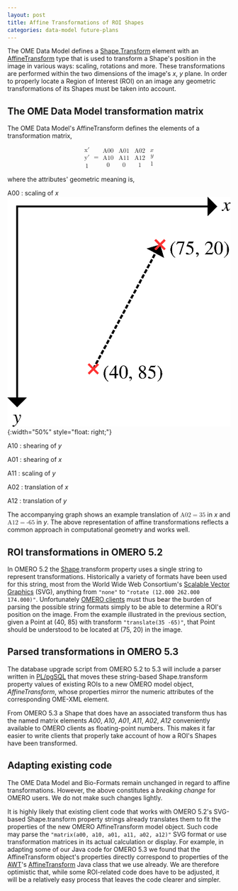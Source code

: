 ```yaml
---
layout: post
title: Affine Transformations of ROI Shapes
categories: data-model future-plans
---
```

<script type="text/javascript"
  src="https://cdn.mathjax.org/mathjax/latest/MathJax.js?config=MML_HTMLorMML">
</script>

The OME Data Model defines a
[Shape.Transform](https://www.openmicroscopy.org/Schemas/Documentation/Generated/OME-2015-01/ROI_xsd.html#Shape_Transform)
element with an
[AffineTransform](https://www.openmicroscopy.org/Schemas/Documentation/Generated/OME-2015-01/ROI_xsd.html#AffineTransform)
type that is used to transform a Shape's position in the image in
various ways: scaling, rotations and more. These transformations are performed within the two dimensions of the image's *x*, *y* plane. In order to properly locate a
Region of Interest (ROI) on an image any geometric transformations of
its Shapes must be taken into account.


## The OME Data Model transformation matrix

The OME Data Model's AffineTransform defines the elements of a
transformation matrix,

<math display="block">
  <mfenced open='[' close=']' separators=''>
    <mtable>
      <mtr>
        <mtd><mi mathvariant="italic">x&prime;</mi></mtd>
      </mtr>
      <mtr>
        <mtd><mi mathvariant="italic">y&prime;</mi></mtd>
      </mtr>
      <mtr>
        <mtd><mn>1</mn></mtd>
      </mtr>
    </mtable>
  </mfenced>
  <mo>=</mo>
  <mfenced open='[' close=']' separators=''>
    <mtable>
      <mtr>
        <mtd><mi mathvariant="italic">A00</mi></mtd>
        <mtd><mi mathvariant="italic">A01</mi></mtd>
        <mtd><mi mathvariant="italic">A02</mi></mtd>
      </mtr>
      <mtr>
        <mtd><mi mathvariant="italic">A10</mi></mtd>
        <mtd><mi mathvariant="italic">A11</mi></mtd>
        <mtd><mi mathvariant="italic">A12</mi></mtd>
      </mtr>
      <mtr>
        <mtd><mn>0</mn></mtd>
        <mtd><mn>0</mn></mtd>
        <mtd><mn>1</mn></mtd>
      </mtr>
    </mtable>
  </mfenced>
  <mfenced open='[' close=']' separators=''>
    <mtable>
      <mtr>
        <mtd><mi>x</mi></mtd>
      </mtr>
      <mtr>
        <mtd><mi>y</mi></mtd>
      </mtr>
      <mtr>
        <mtd><mn>1</mn></mtd>
      </mtr>
    </mtable>
  </mfenced>
</math>

where the attributes' geometric meaning is,

A00
: scaling of *x* ![an example translation](/images/translation-transform.png){:width="50%" style="float: right;"}

A10
: shearing of *y*

A01
: shearing of *x*

A11
: scaling of *y*

A02
: translation of *x*

A12
: translation of *y*

The accompanying graph shows an example translation of <math
display="inline"><mi
mathvariant="italic">A02</mi><mo>=</mo><mn>35</mn></math> in *x* and
<math display="inline"><mi
mathvariant="italic">A12</mi><mo>=</mo><mn>-65</mn></math> in *y*. The
above representation of affine transformations reflects a common
approach in computational geometry and works well.


## ROI transformations in OMERO 5.2

In OMERO 5.2 the
[Shape](https://www.openmicroscopy.org/site/support/omero5.2/developers/Model/EveryObject.html#shape).transform
property uses a single string to represent transformations. Historically
a variety of formats have been used for this string, most from the World
Wide Web Consortium's [Scalable Vector
Graphics](https://www.w3.org/TR/SVG/coords.html#TransformAttribute)
(SVG), anything from `"none"` to `"rotate (12.000 262.000 174.000)"`.
Unfortunately [OMERO
clients](https://www.openmicroscopy.org/site/support/omero5.2/developers/GettingStarted/AdvancedClientDevelopment.html)
must thus bear the burden of parsing the possible string formats simply
to be able to determine a ROI's position on the image. From the example
illustrated in the previous section, given a Point at (40, 85) with
transform `"translate(35 -65)"`, that Point should be understood to be
located at (75, 20) in the image.


## Parsed transformations in OMERO 5.3

The database upgrade script from OMERO 5.2 to 5.3 will include a parser
written in
[PL/pgSQL](http://www.postgresql.org/docs/9.3/static/plpgsql.html) that
moves these string-based Shape.transform property values of existing
ROIs to a new OMERO model object, *AffineTransform*, whose properties
mirror the numeric attributes of the corresponding OME-XML element.

From OMERO 5.3 a Shape that does have an associated transform thus has
the named matrix elements *A00*, *A10*, *A01*, *A11*, *A02*, *A12*
conveniently available to OMERO clients as floating-point numbers. This
makes it far easier to write clients that properly take account of how a
ROI's Shapes have been transformed.


## Adapting existing code

The OME Data Model and Bio-Formats remain unchanged in regard to affine
transformations. However, the above constitutes a *breaking change* for
OMERO users. We do not make such changes lightly.

It is highly likely that existing client code that works with OMERO
5.2's SVG-based Shape.transform property strings already translates them
to fit the properties of the new OMERO AffineTransform model object.
Such code may parse the `"matrix(a00, a10, a01, a11, a02, a12)"` SVG
format or use transformation matrices in its actual calculation or
display. For example, in adapting some of our Java code for OMERO 5.3 we
found that the AffineTransform object's properties directly correspond
to properties of the
[AWT](http://docs.oracle.com/javase/7/docs/technotes/guides/awt/index.html)'s
[AffineTransform](http://docs.oracle.com/javase/7/docs/api/java/awt/geom/AffineTransform.html)
Java class that we use already. We are therefore optimistic that, while
some ROI-related code does have to be adjusted, it will be a relatively
easy process that leaves the code clearer and simpler.
